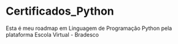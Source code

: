 # Certificados_Python
Esta é meu roadmap em Linguagem de Programação Python pela plataforma Escola Virtual - Bradesco
